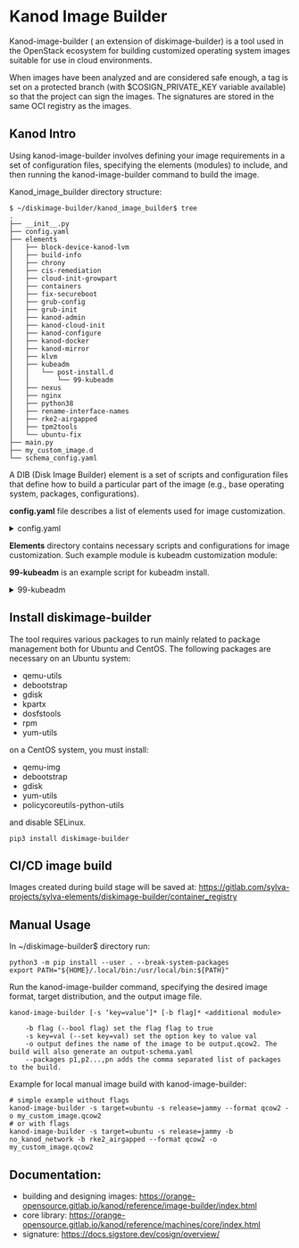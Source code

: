# Kanod Image Builder

Kanod-image-builder ( an extension of diskimage-builder)  is a tool used in the OpenStack ecosystem for building customized operating system images suitable for use in cloud environments. 

When images have been analyzed and are considered safe enough, a tag is set on a protected branch (with $COSIGN_PRIVATE_KEY variable available) so that the project can sign the images. The signatures are stored in the same OCI registry as the images.


## Kanod Intro
Using kanod-image-builder involves defining your image requirements in a set of configuration files, specifying the elements (modules) to include, and then running the kanod-image-builder command to build the image. 

Kanod_image_builder directory structure:
```
$ ~/diskimage-builder/kanod_image_builder$ tree
.
├── __init__.py
├── config.yaml
├── elements
│   ├── block-device-kanod-lvm
│   ├── build-info
│   ├── chrony
│   ├── cis-remediation
│   ├── cloud-init-growpart
│   ├── containers
│   ├── fix-secureboot
│   ├── grub-config
│   ├── grub-init
│   ├── kanod-admin
│   ├── kanod-cloud-init
│   ├── kanod-configure
│   ├── kanod-docker
│   ├── kanod-mirror
│   ├── klvm
│   ├── kubeadm
│   │   └── post-install.d
│   │       └── 99-kubeadm
│   ├── nexus
│   ├── nginx
│   ├── python38
│   ├── rename-interface-names
│   ├── rke2-airgapped
│   ├── tpm2tools
│   └── ubuntu-fix
├── main.py
├── my_custom_image.d
└── schema_config.yaml
```

A DIB (Disk Image Builder) element is a set of scripts and configuration files that define how to build a particular part of the image (e.g., base operating system, packages, configurations).

<strong>config.yaml</strong> file describes a list of elements used for image customization.
<details>
  <summary>config.yaml</summary>

```
recipes:
- elements:
  - kanod-mirror
  - kanod-cloud-init
  - kanod-admin
  - vm
  - openssh-server
  - runtime-ssh-host-keys
  - growroot
  - bootloader
  - grub-init
  - kanod-configure
  - chrony
  - build-info
# Recipe for Ubuntu images
- when:
  - target=ubuntu
  # Packages to install
  packages:
  - initramfs-tools
  - parted
  - kbd
  - lvm2
  - netplan.io
  - cryptsetup
  - less
  elements:
  - ubuntu{{ "" if image is defined else "-minimal" }}
  - ubuntu-fix
  - klvm
  - fix-secureboot
  ```
</details>

<strong>Elements</strong> directory contains necessary scripts and configurations for image customization. Such example module is kubeadm customization module:

<strong>99-kubeadm</strong> is an example script for kubeadm install.
<details>
  <summary>99-kubeadm</summary>

```
#!/bin/bash

set -eu

tee /etc/modules-load.d/kubernetes.conf <<EOF
overlay
br_netfilter
EOF
tee /etc/sysctl.d/kubernetes.conf <<EOF
net.bridge.bridge-nf-call-iptables = 1
net.ipv4.ip_forward = 1
EOF

curl -sL https://packages.cloud.google.com/apt/doc/apt-key.gpg | gpg --dearmor -o /etc/apt/trusted.gpg.d/kubernetes-keyring.gpg
apt-add-repository -y "deb http://apt.kubernetes.io/ kubernetes-xenial main"
apt -y install containerd
mkdir /etc/containerd
containerd config default | sed 's/SystemdCgroup = false/SystemdCgroup = true/' | tee /etc/containerd/config.toml
export K8S_VERSION=${K8S_VERSION%-*}
apt install -y kubelet=$K8S_VERSION-00 kubeadm=$K8S_VERSION-00 kubectl=$K8S_VERSION-00
```
</details>

## Install diskimage-builder

The tool requires various packages to run mainly related to package management both for Ubuntu and CentOS. The following packages are necessary on an Ubuntu system:
- qemu-utils
- debootstrap
- gdisk
- kpartx
- dosfstools
- rpm
- yum-utils

on a CentOS system, you must install:
- qemu-img
- debootstrap
- gdisk
- yum-utils
- policycoreutils-python-utils

and disable SELinux.

```
pip3 install diskimage-builder
```
## CI/CD image build 

Images created during build stage will be saved at: https://gitlab.com/sylva-projects/sylva-elements/diskimage-builder/container_registry


## Manual Usage

In ~/diskimage-builder$ directory run:
```
python3 -m pip install --user . --break-system-packages
export PATH="${HOME}/.local/bin:/usr/local/bin:${PATH}"
```

Run the kanod-image-builder command, specifying the desired image format, target distribution, and the output image file.
```
kanod-image-builder [-s ‘key=value’]* [-b flag]* <additional module>

    -b flag (--bool flag) set the flag flag to true
    -s key=val (--set key=val) set the option key to value val
    -o output defines the name of the image to be output.qcow2. The build will also generate an output-schema.yaml
    --packages p1,p2...,pn adds the comma separated list of packages to the build.
```
Example for local manual image build with kanod-image-builder:
```
# simple example without flags
kanod-image-builder -s target=ubuntu -s release=jammy --format qcow2 -o my_custom_image.qcow2
# or with flags
kanod-image-builder -s target=ubuntu -s release=jammy -b no_kanod_network -b rke2_airgapped --format qcow2 -o my_custom_image.qcow2
```

## Documentation:

* building and designing images: https://orange-opensource.gitlab.io/kanod/reference/image-builder/index.html
* core library: https://orange-opensource.gitlab.io/kanod/reference/machines/core/index.html
* signature: https://docs.sigstore.dev/cosign/overview/
